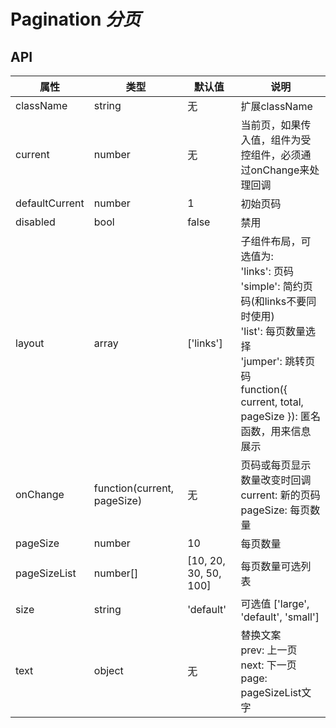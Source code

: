 # Pagination *分页*

<example />

## API 
| 属性 | 类型 | 默认值 | 说明 |
| --- | --- | --- | --- |
| className | string | 无 | 扩展className |
| current | number | 无 | 当前页，如果传入值，组件为受控组件，必须通过onChange来处理回调 |
| defaultCurrent | number | 1 | 初始页码 |
| disabled | bool | false | 禁用 |
| layout | array | \['links'] | 子组件布局，可选值为:<br />'links': 页码<br />'simple': 简约页码(和links不要同时使用)<br />'list': 每页数量选择<br />'jumper': 跳转页码<br />function({ current, total, pageSize }): 匿名函数，用来信息展示 |
| onChange | function(current, pageSize) | 无 | 页码或每页显示数量改变时回调<br />current: 新的页码<br />pageSize: 每页数量 |
| pageSize | number | 10 | 每页数量 |
| pageSizeList | number\[] | \[10, 20, 30, 50, 100] | 每页数量可选列表 |
| size | string | 'default' | 可选值 \['large', 'default', 'small'] |
| text | object | 无 | 替换文案<br />prev: 上一页<br />next: 下一页<br />page: pageSizeList文字 |